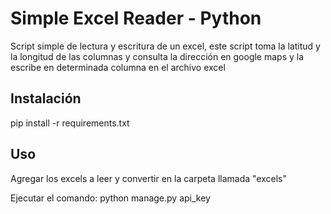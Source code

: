 
# Simple Excel Reader - Python

Script simple de lectura y escritura de un excel, este script toma la latitud y la longitud de las columnas y consulta la dirección en google maps y la escribe en determinada columna en el archivo excel
## Instalación

pip install -r requirements.txt
## Uso

Agregar los excels a leer y convertir en la carpeta llamada "excels"

Ejecutar el comando:
python manage.py api_key
